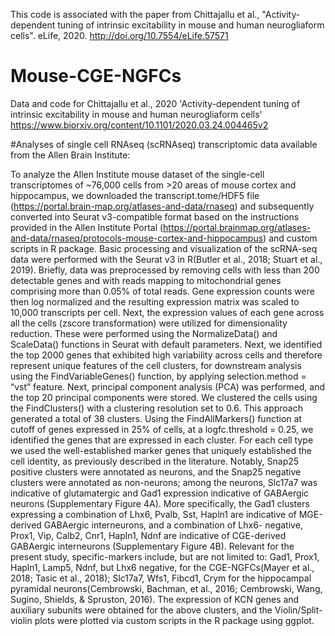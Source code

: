 This code is associated with the paper from Chittajallu et al., "Activity-dependent tuning of intrinsic excitability in mouse and human neurogliaform cells". eLife, 2020. http://doi.org/10.7554/eLife.57571



# Mouse-CGE-NGFCs
Data and code for Chittajallu et al., 2020 'Activity-dependent tuning of intrinsic excitability in mouse and human neurogliaform cells'  https://www.biorxiv.org/content/10.1101/2020.03.24.004465v2

#Analyses of single cell RNAseq (scRNAseq) transcriptomic data available from the Allen Brain Institute:

To analyze the Allen Institute mouse dataset of the single-cell transcriptomes of ~76,000 cells from >20 areas of mouse cortex and hippocampus, we downloaded the transcript.tome/HDF5 file (https://portal.brain-map.org/atlases-and-data/rnaseq) and subsequently converted into Seurat v3-compatible format based on the instructions provided in the Allen Institute Portal (https://portal.brainmap.org/atlases-and-data/rnaseq/protocols-mouse-cortex-and-hippocampus) and custom scripts in R package. Basic processing and visualization of the scRNA-seq data were performed with the Seurat v3 in R(Butler et al., 2018; Stuart et al., 2019). Briefly, data was preprocessed by removing cells with less than 200 detectable genes and with reads mapping to mitochondrial genes comprising more than 0.05% of total reads. Gene expression counts were then log normalized and the resulting expression matrix was scaled to 10,000 transcripts per cell. Next, the expression values of each gene across all the cells (zscore transformation) were utilized for dimensionality reduction. These were performed using the NormalizeData() and ScaleData() functions in Seurat with default parameters. Next, we identified the top 2000 genes that exhibited high variability across cells and therefore represent unique features of the cell clusters, for downstream analysis using the FindVariableGenes() function, by applying selection.method = “vst” feature. Next, principal component analysis (PCA) was performed, and the top 20 principal components were stored. We clustered the cells using the FindClusters() with a clustering resolution set
to 0.6. This approach generated a total of 38 clusters. Using the FindAllMarkers() function at cutoff of genes expressed in 25% of cells, at a logfc.threshold = 0.25, we identified the genes that are expressed in each cluster. For each cell type we used the well-established marker genes that uniquely established the cell identity, as previously described in the literature. Notably, Snap25 positive clusters were annotated as neurons, and the Snap25 negative clusters were annotated as non-neurons; among the neurons, Slc17a7 was indicative of glutamatergic and Gad1 expression indicative of GABAergic neurons (Supplementary Figure 4A). More specifically, the Gad1 clusters expressing a combination of Lhx6, Pvalb, Sst, Hapln1 are indicative of MGE-derived GABAergic interneurons, and a combination of Lhx6-
negative, Prox1, Vip, Calb2, Cnr1, Hapln1, Ndnf are indicative of CGE-derived GABAergic interneurons (Supplementary Figure 4B). Relevant for the present study, specific-markers include, but are not limited to: Gad1, Prox1, Hapln1, Lamp5, Ndnf, but Lhx6 negative, for the CGE-NGFCs(Mayer et al., 2018; Tasic et al., 2018); Slc17a7, Wfs1, Fibcd1, Crym for the hippocampal pyramidal neurons(Cembrowski, Bachman, et al., 2016; Cembrowski, Wang, Sugino, Shields, & Spruston, 2016). The expression of KCN genes and auxiliary subunits were obtained for the above clusters, and the Violin/Split-violin plots were plotted via custom scripts in the R package using ggplot.
